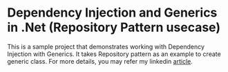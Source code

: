 # Dependency Injection and Generics in .Net (Repository Pattern usecase)
This is a sample project that demonstrates working with Dependency Injection with Generics. It takes Repository pattern as an example to create generic class. For more details, you may refer my linkedin [article](https://www.linkedin.com/pulse/dependency-injection-generics-repository-pattern-use-case-amit-dubay).
